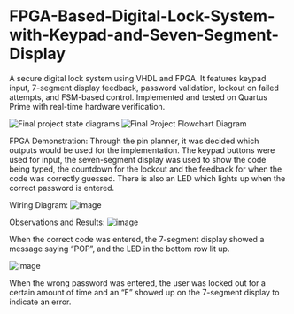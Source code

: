 # FPGA-Based-Digital-Lock-System-with-Keypad-and-Seven-Segment-Display
A secure digital lock system using VHDL and FPGA. It features keypad input, 7-segment display feedback, password validation, lockout on failed attempts, and FSM-based control. Implemented and tested on Quartus Prime with real-time hardware verification.

![Final project state diagrams](https://github.com/user-attachments/assets/b226ca1a-a33b-4313-9560-e03eb00a8f9c)
![Final Project Flowchart Diagram](https://github.com/user-attachments/assets/97d6494e-d997-46a1-a40b-64ba945cc60a)

FPGA Demonstration: 
Through the pin planner, it was decided which outputs would be used for the implementation. The keypad buttons were used for input, the seven-segment display was used to show the code being typed, the countdown for the lockout and the feedback for when the code was correctly guessed. There is also an LED which lights up when the correct password is entered.

Wiring Diagram:
![image](https://github.com/user-attachments/assets/313c41f3-db75-47dc-be83-211b28b44a91)



Observations and Results: 
![image](https://github.com/user-attachments/assets/9d7875ff-864b-4061-b2fa-3619e493215f)

When the correct code was entered, the 7-segment display showed a message saying “POP”, and the LED in the bottom row lit up.

![image](https://github.com/user-attachments/assets/e2d81106-56fc-4543-ac7a-dde1a36a7172)

When the wrong password was entered, the user was locked out for a certain amount of time and an “E” showed up on the 7-segment display to indicate an error.



